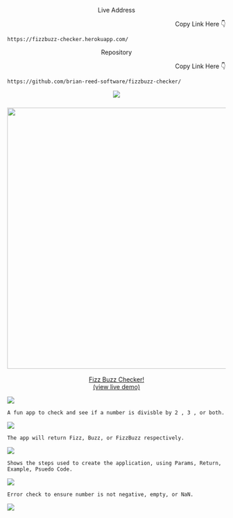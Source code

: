 <p align="center">Live Address</p>
<p align="right">Copy Link Here 👇 </p>

```
https://fizzbuzz-checker.herokuapp.com/
```

<p align="center">Repository</p>
<p align="right">Copy Link Here 👇 </p>

```
https://github.com/brian-reed-software/fizzbuzz-checker/
```

<p align="center">
  <img src="https://raw.githubusercontent.com/andreasbm/readme/master/assets/lines/colored.png">
  <h3 align="center">  
    <a href="https://fizzbuzz-checker.herokuapp.com/" target="_blank">
      <img width="600px" src="https://repository-images.githubusercontent.com/394708721/49658f52-32f5-4fb5-aaa8-9553f34577d8">
   
</h3>

  <p align="center">
    Fizz Buzz Checker!
    <br/>
      (view live demo)
     </a>
    <br/>
</p>

<img src="https://raw.githubusercontent.com/andreasbm/readme/master/assets/lines/colored.png">

``` 
A fun app to check and see if a number is divisble by 2 , 3 , or both.
```

<img src="https://raw.githubusercontent.com/andreasbm/readme/master/assets/lines/colored.png">
   
```
The app will return Fizz, Buzz, or FizzBuzz respectively.
```
    
<img src="https://raw.githubusercontent.com/andreasbm/readme/master/assets/lines/colored.png">
 
 ```
 Shows the steps used to create the application, using Params, Return, Example, Psuedo Code.
 ```
    
<img src="https://raw.githubusercontent.com/andreasbm/readme/master/assets/lines/colored.png">


```
Error check to ensure number is not negative, empty, or NaN.
```

<img src="https://raw.githubusercontent.com/andreasbm/readme/master/assets/lines/colored.png">

</p>
</p>
